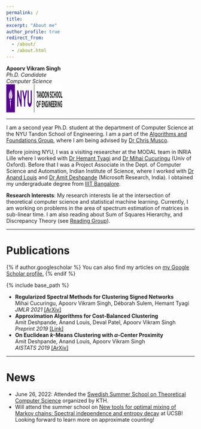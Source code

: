```yaml
---
permalink: /
title:
excerpt: "About me"
author_profile: true
redirect_from:
  - /about/
  - /about.html
---
```

**Apoorv Vikram Singh**  
*Ph.D. Candidate*  
*Computer Science*  
<a href="https://engineering.nyu.edu/academics/departments/computer-science-and-engineering"><img src="images/tandon_blue.png" alt="NYU Tandon" width="150" height="75"></a>   

---

I am a second year Ph.D. student at the department of Computer Science at the NYU Tandon School of Engineering. I am a part of the [Algorithms and Foundations Group](https://wp.nyu.edu/tandonschoolofengineering-algorithms/), where I am being advised by [Dr Chris Musco](https://www.chrismusco.com/).  

Before joining NYU, I was a visiting researcher at the MODAL team in INRIA Lille where I worked with [Dr Hemant Tyagi](https://hemant-tyagi.github.io/) and [Dr Mihai Cucuringu](http://www.stats.ox.ac.uk/~cucuring/) (Univ of Oxford). Before that I was a Project Associate in the Dept. of Computer Science and Automation, Indian Institute of Science, where I worked with [Dr Anand Louis](https://www.csa.iisc.ac.in/~anandl/) and [Dr Amit Deshpande](https://www.microsoft.com/en-us/research/people/amitdesh/)  (Microsoft Research, India). I obtained my undergraduate degree from [IIIT Bangalore](https://www.iiitb.ac.in/).  


**Research Interests**: My research interests lie at the intersection of theoretical computer science and statistical machine learning. Currently, I am working on problems in the area of spectrum estimation of matrices in sub-linear time. I am also reading about Sum of Squares Hierarchy, and Discrepancy Theory (see [Reading Group](/reading/)).

---

# Publications

{% if author.googlescholar %}
  You can also find my articles on <u><a href="{{author.googlescholar}}">my Google Scholar profile</a>.</u>
{% endif %}

{% include base_path %}

- **Regularized Spectral Methods for Clustering Signed Networks**  
Mihai Cucuringu, Apoorv Vikram Singh, Déborah Sulem, Hemant Tyagi  
*JMLR 2021* [[ArXiv]](https://arxiv.org/abs/2011.01737)
- **Approximation Algorithms for Cost-Balanced Clustering**  
Amit Deshpande, Anand Louis, Deval Patel, Apoorv Vikram Singh  
*Preprint 2019* [[Link]](/files/min_max_km.pdf)
- **On Euclidean $k$-Means Clustering with $\alpha$-Center Proximity**  
Amit Deshpande, Anand Louis, Apoorv Vikram Singh  
*AISTATS 2019* [[ArXiv]](https://arxiv.org/abs/1804.10827)

---

# News
- June 26, 2022: Attended the [Swedish Summer School on Theoretical Computer Science](https://s3cs.eecs.kth.se) organized by KTH.
- Will attend the summer school on [New tools for optimal mixing of Markov chains: Spectral independence and entropy decay](https://sites.cs.ucsb.edu/~vigoda/School/) at UCSB! Looking forward to learn more on approximate counting!
